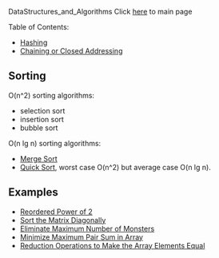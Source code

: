 DataStructures_and_Algorithms
Click [here](../README.md) to main page

Table of Contents:
- [Hashing](#hashing)
- [Chaining or Closed Addressing](#chaining-or-closed-addressing)

## Sorting
O(n^2) sorting algorithms:
- selection sort
- insertion sort
- bubble sort

O(n lg n) sorting algorithms:
- [Merge Sort](merge_sort/description.md)
- [Quick Sort](quick_sort/description.md), worst case O(n^2) but average case O(n lg n).

## Examples
- [Reordered Power of 2](reordered_power_of_2/description.md)
- [Sort the Matrix Diagonally](sort_the_matrix_diagonally/description.md)
- [Eliminate Maximum Number of Monsters](./eliminate_maximum_number_of_monsters/description.md)
- [Minimize Maximum Pair Sum in Array](./minimize_maximum_pair_sum_in_array/description.md)
- [Reduction Operations to Make the Array Elements Equal](./reduction_operations_to_make_the_array_elements_equal/description.md)
